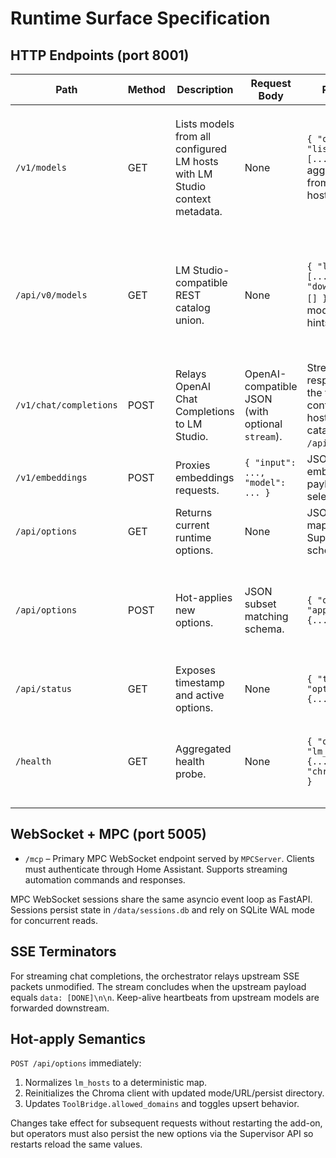 # Runtime Surface Specification

## HTTP Endpoints (port 8001)

| Path | Method | Description | Request Body | Response | Notes |
| --- | --- | --- | --- | --- | --- |
| `/v1/models` | GET | Lists models from all configured LM hosts with LM Studio context metadata. | None | `{ "object": "list", "data": [...] }` aggregated from upstream hosts. | Returns 503 if HTTP client pool not ready. Each entry includes `context_length`, `max_input_tokens`, and optional `embedding_length` when LM Studio publishes them. |
| `/api/v0/models` | GET | LM Studio-compatible REST catalog union. | None | `{ "loaded": [...], "downloaded": [] }` with per-model context hints. | Passes through to the single configured host or synthesizes a union across multiple hosts with metadata harvested during catalog refreshes. |
| `/v1/chat/completions` | POST | Relays OpenAI Chat Completions to LM Studio. | OpenAI-compatible JSON (with optional `stream`). | Streaming SSE response from the first configured LM host (same base catalogued by `/api/v0/models`). | Forwards raw `text/event-stream` packets exactly as received from LM Studio. |
| `/v1/embeddings` | POST | Proxies embeddings requests. | `{ "input": ..., "model": ... }` | JSON embedding payload from selected host. | Chooses host via `_route_for_model`; falls back to first host configured. |
| `/api/options` | GET | Returns current runtime options. | None | JSON options map matching Supervisor schema. | Used for diagnostics. |
| `/api/options` | POST | Hot-applies new options. | JSON subset matching schema. | `{ "ok": true, "applied": {...} }` | Updates LM host map and reinitializes Chroma client in-place. Persist via Supervisor API for restart durability. |
| `/api/status` | GET | Exposes timestamp and active options. | None | `{ "ts": <unix>, "options": {...} }` | Internal status view. |
| `/health` | GET | Aggregated health probe. | None | `{ "ok": true, "lm_hosts": {...}, "chroma": {...} }` | Fan-out to all LM hosts plus Chroma `.health()`. Returns 503 when HTTP client pool not ready. |

## WebSocket + MPC (port 5005)

* `/mcp` – Primary MPC WebSocket endpoint served by `MPCServer`. Clients must authenticate through Home Assistant. Supports streaming automation commands and responses.

MPC WebSocket sessions share the same asyncio event loop as FastAPI. Sessions persist state in `/data/sessions.db` and rely on SQLite WAL mode for concurrent reads.

## SSE Terminators

For streaming chat completions, the orchestrator relays upstream SSE packets unmodified. The stream concludes when the upstream payload equals `data: [DONE]\n\n`. Keep-alive heartbeats from upstream models are forwarded downstream.

## Hot-apply Semantics

`POST /api/options` immediately:
1. Normalizes `lm_hosts` to a deterministic map.
2. Reinitializes the Chroma client with updated mode/URL/persist directory.
3. Updates `ToolBridge.allowed_domains` and toggles upsert behavior.

Changes take effect for subsequent requests without restarting the add-on, but operators must also persist the new options via the Supervisor API so restarts reload the same values.
